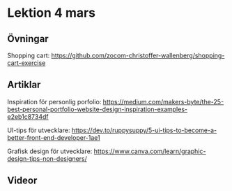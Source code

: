 # Lektion 4 mars

## Övningar

Shopping cart: https://github.com/zocom-christoffer-wallenberg/shopping-cart-exercise

## Artiklar

Inspiration för personlig porfolio: https://medium.com/makers-byte/the-25-best-personal-portfolio-website-design-inspiration-examples-e2eb1c8734df

UI-tips för utvecklare: https://dev.to/ruppysuppy/5-ui-tips-to-become-a-better-front-end-developer-1ae1

Grafisk design för utvecklare: https://www.canva.com/learn/graphic-design-tips-non-designers/

## Videor
